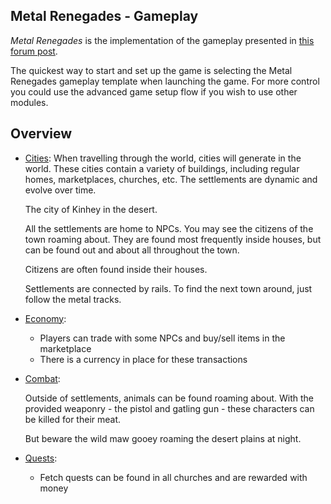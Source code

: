 ## Metal Renegades - Gameplay

_Metal Renegades_ is the implementation of the gameplay presented in [this forum post](https://forum.terasology.org/threads/metal-renegades-wild-west-meets-robots.1079/).

The quickest way to start and set up the game is selecting the Metal Renegades gameplay template when launching the game.
For more control you could use the advanced game setup flow if you wish to use other modules.

## Overview

- [Cities](player/world.md):
  When travelling through the world, cities will generate in the world. 
  These cities contain a variety of buildings, including regular homes, marketplaces, churches, etc.
  The settlements are dynamic and evolve over time.

  <fig src="_media/city.png" alt="A city in the desert">The city of Kinhey in the desert.</fig> 

  All the settlements are home to NPCs.
  You may see the citizens of the town roaming about.
  They are found most frequently inside houses, but can be found out and about all throughout the town.

  <fig src="_media/citizens.png" alt="Citizens are often found inside their houses">Citizens are often found inside their houses.</fig>

  Settlements are connected by rails.
  To find the next town around, just follow the metal tracks.

- [Economy](player/trade-and-markets.md):
   - Players can trade with some NPCs and buy/sell items in the marketplace
   - There is a currency in place for these transactions
   
- [Combat](player/combat.md):

  Outside of settlements, animals can be found roaming about. 
  With the provided weaponry - the pistol and gatling gun - these characters can be killed for their meat.

  But beware the wild maw gooey roaming the desert plains at night.

- [Quests](player/quests.md):
   - Fetch quests can be found in all churches and are rewarded with money
